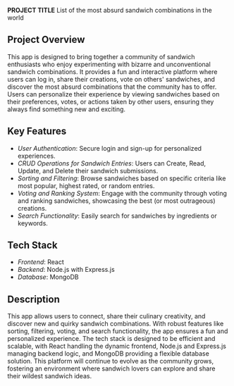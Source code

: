 **PROJECT TITLE**
List of the most absurd sandwich combinations in the world
## Project Overview

This app is designed to bring together a community of sandwich enthusiasts who enjoy experimenting with bizarre and unconventional sandwich combinations. It provides a fun and interactive platform where users can log in, share their creations, vote on others' sandwiches, and discover the most absurd combinations that the community has to offer. Users can personalize their experience by viewing sandwiches based on their preferences, votes, or actions taken by other users, ensuring they always find something new and exciting.

## Key Features

- *User Authentication*: Secure login and sign-up for personalized experiences.
- *CRUD Operations for Sandwich Entries*: Users can Create, Read, Update, and Delete their sandwich submissions.
- *Sorting and Filtering*: Browse sandwiches based on specific criteria like most popular, highest rated, or random entries.
- *Voting and Ranking System*: Engage with the community through voting and ranking sandwiches, showcasing the best (or most outrageous) creations.
- *Search Functionality*: Easily search for sandwiches by ingredients or keywords.

## Tech Stack

- *Frontend*: React
- *Backend*: Node.js with Express.js
- *Database*: MongoDB

## Description

This app allows users to connect, share their culinary creativity, and discover new and quirky sandwich combinations. With robust features like sorting, filtering, voting, and search functionality, the app ensures a fun and personalized experience. The tech stack is designed to be efficient and scalable, with React handling the dynamic frontend, Node.js and Express.js managing backend logic, and MongoDB providing a flexible database solution. This platform will continue to evolve as the community grows, fostering an environment where sandwich lovers can explore and share their wildest sandwich ideas.

